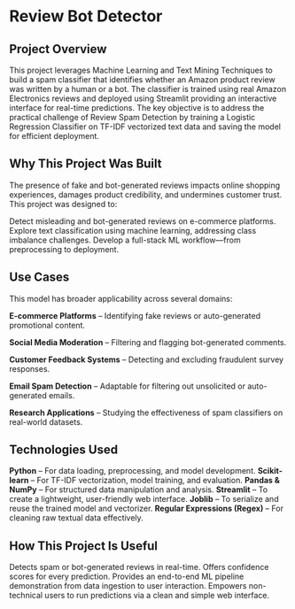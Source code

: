# Review Bot Detector

## Project Overview

This project leverages Machine Learning and  Text Mining Techniques to build a spam classifier that identifies whether an Amazon product review was written by a human or a bot.
The classifier is trained using real Amazon Electronics reviews and deployed using  Streamlit providing an interactive interface for real-time predictions.
The key objective is to address the practical challenge of Review Spam Detection  by training a Logistic Regression Classifier on TF-IDF vectorized text data and saving the model for efficient deployment.


## Why This Project Was Built

The presence of fake and bot-generated reviews impacts online shopping experiences, damages product credibility, and undermines customer trust. This project was designed to:

  Detect misleading and bot-generated reviews on e-commerce platforms.
  Explore text classification using machine learning, addressing class imbalance challenges.
  Develop a full-stack ML workflow—from preprocessing to deployment.

## Use Cases

This model has broader applicability across several domains:

  **E-commerce Platforms** – Identifying fake reviews or auto-generated promotional content.
  
  **Social Media Moderation** – Filtering and flagging bot-generated comments.
  
  **Customer Feedback Systems** – Detecting and excluding fraudulent survey responses.
  
  **Email Spam Detection** – Adaptable for filtering out unsolicited or auto-generated emails.
  
  **Research Applications** – Studying the effectiveness of spam classifiers on real-world datasets.


## Technologies Used

  **Python** – For data loading, preprocessing, and model development.
  **Scikit-learn** – For TF-IDF vectorization, model training, and evaluation.
  **Pandas & NumPy** – For structured data manipulation and analysis.
  **Streamlit** – To create a lightweight, user-friendly web interface.
  **Joblib** – To serialize and reuse the trained model and vectorizer.
  **Regular Expressions (Regex)** – For cleaning raw textual data effectively.


## How This Project Is Useful

  Detects spam or bot-generated reviews in real-time.
  Offers confidence scores for every prediction.
  Provides an end-to-end ML pipeline demonstration from data ingestion to user interaction.
  Empowers non-technical users to run predictions via a clean and simple web interface.
